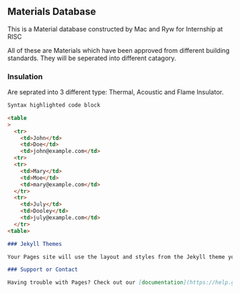 ## Materials Database

This is a Material database constructed by Mac and Ryw for Internship at RISC

All of these are Materials which have been approved from different building standards. They will be seperated into different catagory.

### Insulation

Are seprated into 3 different type: Thermal, Acoustic and Flame Insulator. 

```markdown
Syntax highlighted code block

<table 
>
  <tr>
    <td>John</td>
    <td>Doe</td>
    <td>john@example.com</td>
  <tr>
  <tr>
    <td>Mary</td>
    <td>Moe</td>
    <td>mary@example.com</td>
  </tr>
  <tr>
    <td>July</td>
    <td>Dooley</td>
    <td>july@example.com</td>
  </tr>
<table>

### Jekyll Themes

Your Pages site will use the layout and styles from the Jekyll theme you have selected in your [repository settings](https://github.com/Maclert/Maclert.github.io/settings). The name of this theme is saved in the Jekyll `_config.yml` configuration file.

### Support or Contact

Having trouble with Pages? Check out our [documentation](https://help.github.com/categories/github-pages-basics/) or [contact support](https://github.com/contact) and we’ll help you sort it out.
